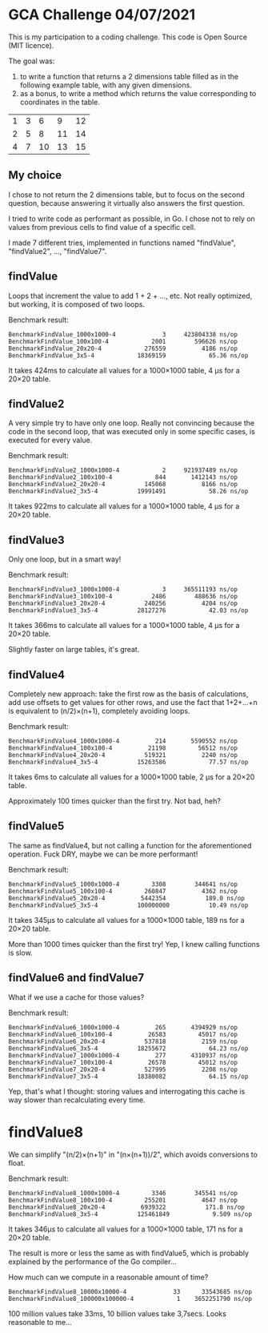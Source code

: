 # GCA Challenge 04/07/2021

This is my participation to a coding challenge. This code is Open Source (MIT licence).

The goal was:

1. to write a function that returns a 2 dimensions table filled as in the following example table, with any given dimensions.
2. as a bonus, to write a method which returns the value corresponding to coordinates in the table.

|     |     |     |     |     |
| --- | --- | --- | --- | --- |
| 1   | 3   | 6   | 9   | 12  |
| 2   | 5   | 8   | 11  | 14  |
| 4   | 7   | 10  | 13  | 15  |

## My choice

I chose to not return the 2 dimensions table, but to focus on the second question, because answering it virtually also answers the first question.

I tried to write code as performant as possible, in Go. I chose not to rely on values from previous cells to find value of a specific cell.

I made 7 different tries, implemented in functions named "findValue", "findValue2", ..., "findValue7".

## findValue

Loops that increment the value to add 1 + 2 + ..., etc. Not really optimized, but working, it is composed of two loops.

Benchmark result:

```plain
BenchmarkFindValue_1000x1000-4    	       3	 423804338 ns/op
BenchmarkFindValue_100x100-4      	    2001	    596626 ns/op
BenchmarkFindValue_20x20-4        	  276559	      4186 ns/op
BenchmarkFindValue_3x5-4          	18369159	        65.36 ns/op
```

It takes 424ms to calculate all values for a 1000×1000 table, 4 µs for a 20×20 table.

## findValue2

A very simple try to have only one loop. Really not convincing because the code in the second loop, that was executed only in some specific cases, is executed for every value.

Benchmark result:

```plain
BenchmarkFindValue2_1000x1000-4   	       2	 921937489 ns/op
BenchmarkFindValue2_100x100-4     	     844	   1412143 ns/op
BenchmarkFindValue2_20x20-4       	  145068	      8166 ns/op
BenchmarkFindValue2_3x5-4         	19991491	        58.26 ns/op
```

It takes 922ms to calculate all values for a 1000×1000 table, 4 µs for a 20×20 table.

## findValue3

Only one loop, but in a smart way!

Benchmark result:

```plain
BenchmarkFindValue3_1000x1000-4   	       3	 365511193 ns/op
BenchmarkFindValue3_100x100-4     	    2486	    488636 ns/op
BenchmarkFindValue3_20x20-4       	  240256	      4204 ns/op
BenchmarkFindValue3_3x5-4         	28127276	        42.03 ns/op
```

It takes 366ms to calculate all values for a 1000×1000 table, 4 µs for a 20×20 table.

Slightly faster on large tables, it's great.

## findValue4

Completely new approach: take the first row as the basis of calculations, add use offsets to get values for other rows, and use the fact that 1+2+...+n is equivalent to (n/2)×(n+1), completely avoiding loops.

Benchmark result:

```plain
BenchmarkFindValue4_1000x1000-4   	     214	   5590552 ns/op
BenchmarkFindValue4_100x100-4     	   21198	     56512 ns/op
BenchmarkFindValue4_20x20-4       	  519321	      2240 ns/op
BenchmarkFindValue4_3x5-4         	15263586	        77.57 ns/op
```

It takes 6ms to calculate all values for a 1000×1000 table, 2 µs for a 20×20 table.

Approximately 100 times quicker than the first try. Not bad, heh?

## findValue5

The same as findValue4, but not calling a function for the aforementioned operation. Fuck DRY, maybe we can be more performant!

Benchmark result:

```plain
BenchmarkFindValue5_1000x1000-4   	    3308	    344641 ns/op
BenchmarkFindValue5_100x100-4     	  260847	      4362 ns/op
BenchmarkFindValue5_20x20-4       	 5442354	       189.0 ns/op
BenchmarkFindValue5_3x5-4         	100000000	        10.49 ns/op
```

It takes 345µs to calculate all values for a 1000×1000 table, 189 ns for a 20×20 table.

More than 1000 times quicker than the first try! Yep, I knew calling functions is slow.

## findValue6 and findValue7

What if we use a cache for those values?

Benchmark result:

```plain
BenchmarkFindValue6_1000x1000-4   	     265	   4394929 ns/op
BenchmarkFindValue6_100x100-4     	   26583	     45017 ns/op
BenchmarkFindValue6_20x20-4       	  537818	      2159 ns/op
BenchmarkFindValue6_3x5-4         	18255672	        64.23 ns/op
BenchmarkFindValue7_1000x1000-4   	     277	   4310937 ns/op
BenchmarkFindValue7_100x100-4     	   26578	     45012 ns/op
BenchmarkFindValue7_20x20-4       	  527995	      2208 ns/op
BenchmarkFindValue7_3x5-4         	18380082	        64.15 ns/op
```

Yep, that's what I thought: storing values and interrogating this cache is way slower than recalculating every time.

# findValue8

We can simplify "(n/2)×(n+1)" in "(n×(n+1))/2", which avoids conversions to float.

Benchmark result:

```plain
BenchmarkFindValue8_1000x1000-4   	    3346	    345541 ns/op
BenchmarkFindValue8_100x100-4     	  255201	      4647 ns/op
BenchmarkFindValue8_20x20-4       	 6939322	       171.8 ns/op
BenchmarkFindValue8_3x5-4         	125461849	         9.509 ns/op
```

It takes 346µs to calculate all values for a 1000×1000 table, 171 ns for a 20×20 table.

The result is more or less the same as with findValue5, which is probably explained by the performance of the Go compiler...

How much can we compute in a reasonable amount of time?

```plain
BenchmarkFindValue8_10000x10000-4   	      33	  33543685 ns/op
BenchmarkFindValue8_100000x100000-4   	       1	3652251790 ns/op
```

100 million values take 33ms, 10 billion values take 3,7secs. Looks reasonable to me...

